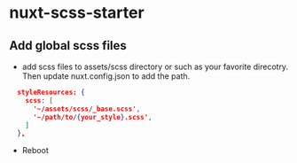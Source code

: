# nuxt-scss-starter

## Add global scss files
* add scss files to assets/scss directory or such as your favorite direcotry. Then update nuxt.config.json to add the path.

```json
  styleResources: {
    scss: [
      '~/assets/scss/_base.scss',
      '~/path/to/{your_style}.scss',
    ]
  },
```

* Reboot 